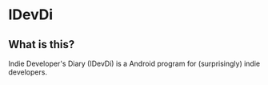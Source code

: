# IDevDi
## What is this?
Indie Developer's Diary (IDevDi) is a Android program for (surprisingly) indie developers.

